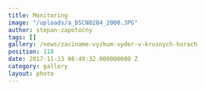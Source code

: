 ```yaml
---
title: Monitoring
image: "/uploads/a_DSCN0284_2000.JPG"
author: stepan-zapotocny
tags: []
gallery: /news/zaciname-vyzkum-vyder-v-krusnych-horach
position: 118
date: 2017-11-13 06:49:32.000000000 Z
category: gallery
layout: photo
---
```

